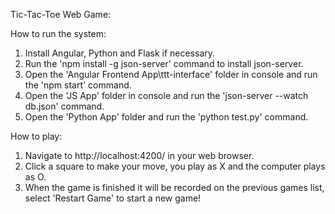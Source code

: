 Tic-Tac-Toe Web Game:

How to run the system:
1. Install Angular, Python and Flask if necessary.
2. Run the 'npm install -g json-server' command to install json-server.
3. Open the 'Angular Frontend App\ttt-interface' folder in console and run the 'npm start' command.
4. Open the 'JS App' folder in console and run the 'json-server --watch db.json' command.
5. Open the 'Python App' folder and run the 'python test.py' command.

How to play:
1. Navigate to http://localhost:4200/ in your web browser.
2. Click a square to make your move, you play as X and the computer plays as O.
3. When the game is finished it will be recorded on the previous games list, select 'Restart Game' to start a new game!
